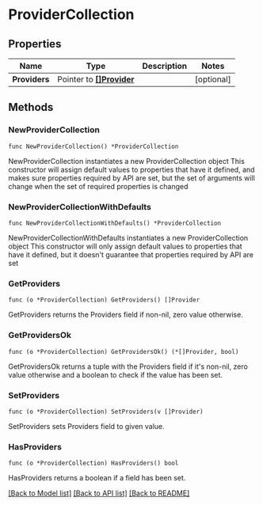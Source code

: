<!--
 Licensed to the Apache Software Foundation (ASF) under one
 or more contributor license agreements.  See the NOTICE file
 distributed with this work for additional information
 regarding copyright ownership.  The ASF licenses this file
 to you under the Apache License, Version 2.0 (the
 "License"); you may not use this file except in compliance
 with the License.  You may obtain a copy of the License at

   http://www.apache.org/licenses/LICENSE-2.0

 Unless required by applicable law or agreed to in writing,
 software distributed under the License is distributed on an
 "AS IS" BASIS, WITHOUT WARRANTIES OR CONDITIONS OF ANY
 KIND, either express or implied.  See the License for the
 specific language governing permissions and limitations
 under the License.
 -->

# ProviderCollection

## Properties

Name | Type | Description | Notes
------------ | ------------- | ------------- | -------------
**Providers** | Pointer to [**[]Provider**](Provider.md) |  | [optional] 

## Methods

### NewProviderCollection

`func NewProviderCollection() *ProviderCollection`

NewProviderCollection instantiates a new ProviderCollection object
This constructor will assign default values to properties that have it defined,
and makes sure properties required by API are set, but the set of arguments
will change when the set of required properties is changed

### NewProviderCollectionWithDefaults

`func NewProviderCollectionWithDefaults() *ProviderCollection`

NewProviderCollectionWithDefaults instantiates a new ProviderCollection object
This constructor will only assign default values to properties that have it defined,
but it doesn't guarantee that properties required by API are set

### GetProviders

`func (o *ProviderCollection) GetProviders() []Provider`

GetProviders returns the Providers field if non-nil, zero value otherwise.

### GetProvidersOk

`func (o *ProviderCollection) GetProvidersOk() (*[]Provider, bool)`

GetProvidersOk returns a tuple with the Providers field if it's non-nil, zero value otherwise
and a boolean to check if the value has been set.

### SetProviders

`func (o *ProviderCollection) SetProviders(v []Provider)`

SetProviders sets Providers field to given value.

### HasProviders

`func (o *ProviderCollection) HasProviders() bool`

HasProviders returns a boolean if a field has been set.


[[Back to Model list]](../README.md#documentation-for-models) [[Back to API list]](../README.md#documentation-for-api-endpoints) [[Back to README]](../README.md)


